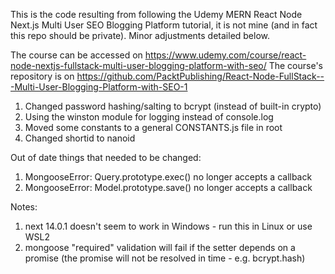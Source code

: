This is the code resulting from following the Udemy MERN React Node Next.js Multi User SEO Blogging Platform tutorial, it is not mine (and in fact this repo should be private). Minor adjustments detailed below.

The course can be accessed on https://www.udemy.com/course/react-node-nextjs-fullstack-multi-user-blogging-platform-with-seo/
The course's repository is on https://github.com/PacktPublishing/React-Node-FullStack---Multi-User-Blogging-Platform-with-SEO-1

1. Changed password hashing/salting to bcrypt (instead of built-in crypto)
2. Using the winston module for logging instead of console.log
3. Moved some constants to a general CONSTANTS.js file in root
4. Changed shortid to nanoid


Out of date things that needed to be changed:
1. MongooseError: Query.prototype.exec() no longer accepts a callback
2. MongooseError: Model.prototype.save() no longer accepts a callback

Notes:
1. next 14.0.1 doesn't seem to work in Windows - run this in Linux or use WSL2
2. mongoose "required" validation will fail if the setter depends on a promise (the promise will not be resolved in time - e.g. bcrypt.hash)